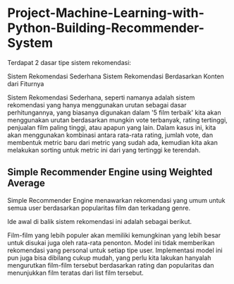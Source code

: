 # Project-Machine-Learning-with-Python-Building-Recommender-System
Terdapat 2 dasar tipe sistem rekomendasi:

Sistem Rekomendasi Sederhana
Sistem Rekomendasi Berdasarkan Konten dari Fiturnya
 
Sistem Rekomendasi Sederhana, seperti namanya adalah sistem rekomendasi yang hanya menggunakan urutan sebagai dasar perhitungannya, yang biasanya digunakan dalam '5 film terbaik' kita akan menggunakan urutan berdasarkan mungkin vote terbanyak, rating tertinggi, penjualan film paling tinggi, atau apapun yang lain.
Dalam kasus ini, kita akan menggunakan kombinasi antara rata-rata rating, jumlah vote, dan membentuk metric baru dari metric yang sudah ada, kemudian kita akan melakukan sorting untuk metric ini dari yang tertinggi ke terendah.

## Simple Recommender Engine using Weighted Average
Simple Recommender Engine menawarkan rekomendasi yang umum untuk semua user berdasarkan popularitas film dan terkadang genre.

Ide awal di balik sistem rekomendasi ini adalah sebagai berikut.

Film-film yang lebih populer akan memiliki kemungkinan yang lebih besar untuk disukai juga oleh rata-rata penonton.
Model ini tidak memberikan rekomendasi yang personal untuk setiap tipe user. 
Implementasi model ini pun juga bisa dibilang cukup mudah, yang perlu kita lakukan hanyalah mengurutkan film-film tersebut berdasarkan rating dan popularitas dan menunjukkan film teratas dari list film tersebut.
